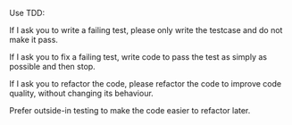 Use TDD:

If I ask you to write a failing test, please only write the testcase and do not make it pass.

If I ask you to fix a failing test, write code to pass the test as simply as possible and then stop.

If I ask you to refactor the code, please refactor the code to improve code quality, without changing its behaviour.
 
Prefer outside-in testing to make the code easier to refactor later.
